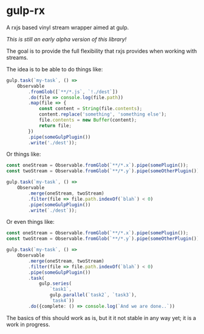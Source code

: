 # gulp-rx
A rxjs based vinyl stream wrapper aimed at gulp.

*This is still an early alpha version of this library!*

The goal is to provide the full flexibility that rxjs provides when working with streams. 

The idea is to be able to do things like: 

```typescript
gulp.task(`my-task`, () =>
	Observable
		.fromGlob([`**/*.js`, `!./dest`])
		.do(file => console.log(file.path))
		.map(file => {
			const content = String(file.contents);
			content.replace('something', 'something else');
			file.contents = new Buffer(content);
			return file;
		})
		.pipe(someGulpPlugin())
		.write('./dest'));
```

Or things like: 

```typescript
const oneStream = Observable.fromGlob(`**/*.x`).pipe(somePlugin());
const twoStream = Observable.fromGlob(`**/*.y`).pipe(someOtherPlugin());

gulp.task(`my-task`, () =>
	Observable
		.merge(oneStream, twoStream)
		.filter(file => file.path.indexOf(`blah`) < 0)
		.pipe(someGulpPlugin())
		.write(`./dest`));
```

Or even things like: 

```typescript
const oneStream = Observable.fromGlob(`**/*.x`).pipe(somePlugin());
const twoStream = Observable.fromGlob(`**/*.y`).pipe(someOtherPlugin());

gulp.task(`my-task`, () =>
	Observable
		.merge(oneStream, twoStream)
		.filter(file => file.path.indexOf(`blah`) < 0)
		.pipe(someGulpPlugin())
		.task(
			gulp.series(
				`task1`, 
				gulp.parallel(`task2`, `task3`),
				`task4`))
		.do({complete: () => console.log(`And we are done..`))
```

The basics of this should work as is, but it it not stable in any way yet; it is a work in progress. 
